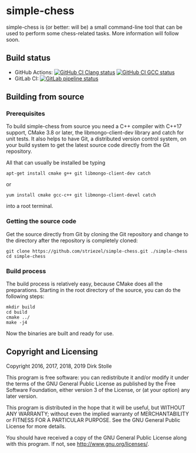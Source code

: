 # simple-chess

simple-chess is (or better: will be) a small command-line tool that can be used
to perform some chess-related tasks. More information will follow soon.

## Build status

* GitHub Actions:
  [![GitHub CI Clang status](https://github.com/striezel/simple-chess/workflows/Clang/badge.svg)](https://github.com/striezel/simple-chess/actions)
  [![GitHub CI GCC status](https://github.com/striezel/simple-chess/workflows/GCC/badge.svg)](https://github.com/striezel/simple-chess/actions)
* GitLab CI:
[![GitLab pipeline status](https://gitlab.com/striezel/simple-chess/badges/master/pipeline.svg)](https://gitlab.com/striezel/simple-chess/-/pipelines)

## Building from source

### Prerequisites

To build simple-chess from source you need a C++ compiler with C++17 support,
CMake 3.8 or later, the libmongo-client-dev library and catch for unit tests.
It also helps to have Git, a distributed version control system, on your build
system to get the latest source code directly from the Git repository.

All that can usually be installed be typing

    apt-get install cmake g++ git libmongo-client-dev catch

or

    yum install cmake gcc-c++ git libmongo-client-devel catch

into a root terminal.

### Getting the source code

Get the source directly from Git by cloning the Git repository and change to
the directory after the repository is completely cloned:

    git clone https://github.com/striezel/simple-chess.git ./simple-chess
    cd simple-chess

### Build process

The build process is relatively easy, because CMake does all the preparations.
Starting in the root directory of the source, you can do the following steps:

    mkdir build
    cd build
    cmake ../
    make -j4

Now the binaries are built and ready for use.

## Copyright and Licensing

Copyright 2016, 2017, 2018, 2019  Dirk Stolle

This program is free software: you can redistribute it and/or modify
it under the terms of the GNU General Public License as published by
the Free Software Foundation, either version 3 of the License, or
(at your option) any later version.

This program is distributed in the hope that it will be useful,
but WITHOUT ANY WARRANTY; without even the implied warranty of
MERCHANTABILITY or FITNESS FOR A PARTICULAR PURPOSE.  See the
GNU General Public License for more details.

You should have received a copy of the GNU General Public License
along with this program.  If not, see <http://www.gnu.org/licenses/>.
